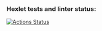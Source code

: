 ### Hexlet tests and linter status:
[![Actions Status](https://github.com/sketcht479/python-project-49/workflows/hexlet-check/badge.svg)](https://github.com/sketcht479/python-project-49/actions)